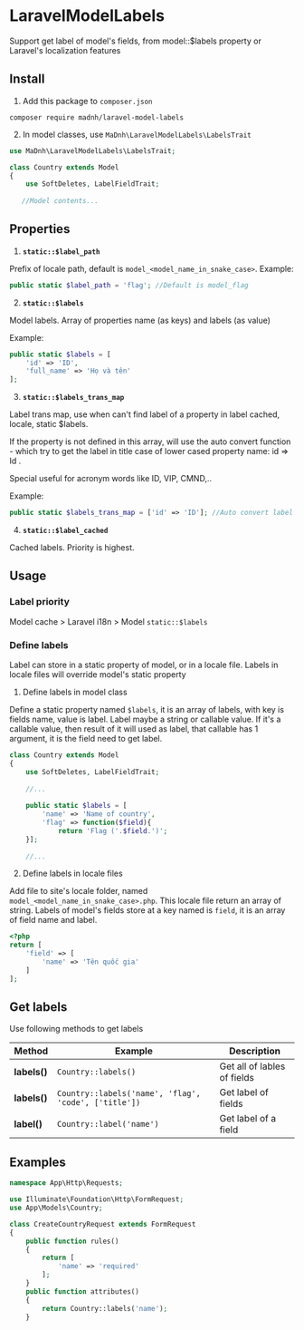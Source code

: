 # LaravelModelLabels

Support get label of model's fields, from model::$labels property or Laravel's localization features

## Install
1. Add this package to `composer.json`

```shell
composer require madnh/laravel-model-labels
```

2. In model classes, use `MaDnh\LaravelModelLabels\LabelsTrait`

```php
use MaDnh\LaravelModelLabels\LabelsTrait;

class Country extends Model
{
    use SoftDeletes, LabelFieldTrait;
    
   //Model contents...
```

## Properties

1. **`static::$label_path`**

Prefix of locale path, default is `model_<model_name_in_snake_case>`. Example:

```php
public static $label_path = 'flag'; //Default is model_flag
```
2. **`static::$labels`**

Model labels. Array of properties name (as keys) and labels (as value)

Example:
```php
public static $labels = [
    'id' => 'ID',
    'full_name' => 'Họ và tên'
];
```

3. **`static::$labels_trans_map`**

Label trans map, use when can't find label of a property in label cached, locale, static $labels.

If the property is not defined in this array, will use the auto convert function - which try to get the label in title case of lower cased property name: id => Id .

Special useful for acronym words like ID, VIP, CMND,..

Example: 
```php
public static $labels_trans_map = ['id' => 'ID']; //Auto convert label is Id 
```
     
4. **`static::$label_cached`**

Cached labels. Priority is highest.



## Usage
### Label priority

Model cache > Laravel i18n > Model `static::$labels`

### Define labels

Label can store in a static property of model, or in a locale file. Labels in locale files will override model's static property

1. Define labels in model class

Define a static property named `$labels`, it is an array of labels, with key is fields name, value is label.
Label maybe a string or callable value. If it's a callable value, then result of it will used as label, that callable has 1 argument, it is the field need to get label.
  
```php
class Country extends Model
{
    use SoftDeletes, LabelFieldTrait;
    
    //...
    
    public static $labels = [
        'name' => 'Name of country',
        'flag' => function($field){
            return 'Flag ('.$field.')';
    }];
    
    //...
```

2. Define labels in locale files

Add file to site's locale folder, named `model_<model_name_in_snake_case>.php`.
This locale file return an array of string. Labels of model's fields store at a key named is `field`, it is an array of field name and label.

```php
<?php
return [
    'field' => [
        'name' => 'Tên quốc gia'
    ]
];
```

## Get labels

Use following methods to get labels

| **Method**                | **Example**                                          | **Description**             |
|---------------------------|------------------------------------------------------|-----------------------------|
| **labels()**              | `Country::labels()`                                  | Get all of lables of fields |
| **labels(<fields name>)** | `Country::labels('name', 'flag', 'code', ['title'])` | Get label of fields         |
| **label(<field name>)**   | `Country::label('name')`                             | Get label of a field        |

## Examples

```php
namespace App\Http\Requests;

use Illuminate\Foundation\Http\FormRequest;
use App\Models\Country;

class CreateCountryRequest extends FormRequest
{
    public function rules()
    {
        return [
            'name' => 'required'
        ];
    }
    public function attributes()
    {
        return Country::labels('name');
    }

```
